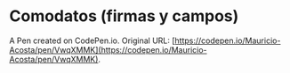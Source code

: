 # Comodatos (firmas y campos)

A Pen created on CodePen.io. Original URL: [https://codepen.io/Mauricio-Acosta/pen/VwqXMMK](https://codepen.io/Mauricio-Acosta/pen/VwqXMMK).

